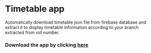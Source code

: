 # Timetable app

Automatically download timetable json file from firebase database and extract it to display timetable information according to your branch extracted from roll number.

### Download the app by clicking [here](https://github.com/amangrobo/TimetableSem2/raw/app-v1/apk/release/app-release.apk)

